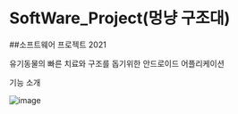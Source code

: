 # SoftWare_Project(멍냥 구조대)
##소프트웨어 프로젝트 2021

유기동물의 빠른 치료와 구조를 돕기위한 안드로이드 어플리케이션

기능 소개

![image](https://user-images.githubusercontent.com/70880034/122856145-44804200-d351-11eb-9cff-afb04c0e75d9.png)
